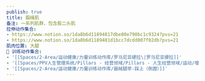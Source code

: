 ```yaml
---
publish: true
title: 腘绳肌
备注: 一系列肌群，包含股二头肌
拉伸动作集合:
- https://www.notion.so/1da8b6d11894817dbe80e790bc1c9324?pvs=21
- https://www.notion.so/1da8b6d1189481d1bcc7dcdd807f02db?pvs=21
肌肉位置: 大腿
🏃 训练动作集合:
- '[[Spaces/2-Area/运动健康/力量训练动作库/罗马尼亚硬拉\|罗马尼亚硬拉]]'
- '[[Spaces/PPV人生管理系统/Pillars - 经营领域/Pillars - 人生经营领域/运动/增肌减脂计划/成就记录库/坐姿腿弯举]]'
- '[[Spaces/2-Area/运动健康/力量训练动作库/器械腿举-踩上（倒蹬）]]'
---
```

